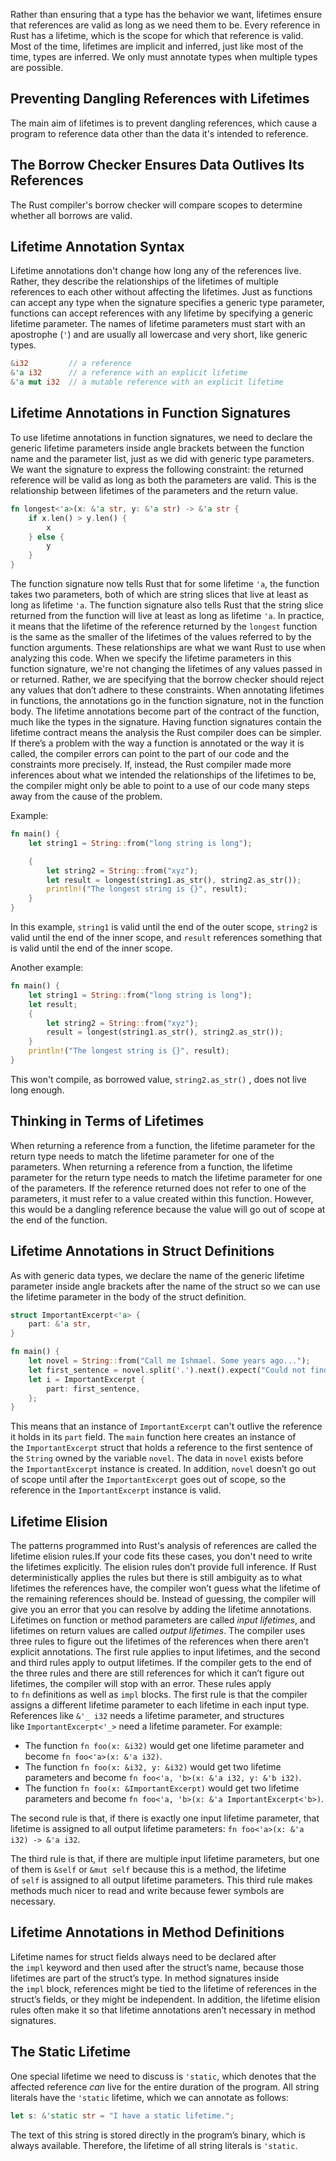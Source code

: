 Rather than ensuring that a type has the behavior we want, lifetimes ensure that references are valid as long as we need them to be.
Every reference in Rust has a lifetime, which is the scope for which that reference is valid.
Most of the time, lifetimes are implicit and inferred, just like most of the time, types are inferred. We only must annotate types when multiple types are possible.

## Preventing Dangling References with Lifetimes
The main aim of lifetimes is to prevent dangling references, which cause a program to reference data other than the data it's intended to reference.

## The Borrow Checker Ensures Data Outlives Its References
The Rust compiler's borrow checker will compare scopes to determine whether all borrows are valid.

## Lifetime Annotation Syntax
Lifetime annotations don't change how long any of the references live. Rather, they describe the relationships of the lifetimes of multiple references to each other without affecting the lifetimes.
Just as functions can accept any type when the signature specifies a generic type parameter, functions can accept references with any lifetime by specifying a generic lifetime parameter.
The names of lifetime parameters must start with an apostrophe (`'`) and are usually all lowercase and very short, like generic types.
```rust
&i32         // a reference
&'a i32      // a reference with an explicit lifetime
&'a mut i32  // a mutable reference with an explicit lifetime
```

## Lifetime Annotations in Function Signatures
To use lifetime annotations in function signatures, we need to declare the generic lifetime parameters inside angle brackets between the function name and the parameter list, just as we did with generic type parameters.
We want the signature to express the following constraint: the returned reference will be valid as long as both the parameters are valid. This is the relationship between lifetimes of the parameters and the return value.
```rust
fn longest<'a>(x: &'a str, y: &'a str) -> &'a str {
    if x.len() > y.len() {
        x
    } else {
        y
    }
}
```
The function signature now tells Rust that for some lifetime `'a`, the function takes two parameters, both of which are string slices that live at least as long as lifetime `'a`. The function signature also tells Rust that the string slice returned from the function will live at least as long as lifetime `'a`. In practice, it means that the lifetime of the reference returned by the `longest` function is the same as the smaller of the lifetimes of the values referred to by the function arguments. These relationships are what we want Rust to use when analyzing this code.
When we specify the lifetime parameters in this function signature, we're not changing the lifetimes of any values passed in or returned.
Rather, we are specifying that the borrow checker should reject any values that don’t adhere to these constraints.
When annotating lifetimes in functions, the annotations go in the function signature, not in the function body. The lifetime annotations become part of the contract of the function, much like the types in the signature.
Having function signatures contain the lifetime contract means the analysis the Rust compiler does can be simpler. If there’s a problem with the way a function is annotated or the way it is called, the compiler errors can point to the part of our code and the constraints more precisely.
If, instead, the Rust compiler made more inferences about what we intended the relationships of the lifetimes to be, the compiler might only be able to point to a use of our code many steps away from the cause of the problem.

Example:
```rust
fn main() {
    let string1 = String::from("long string is long");

    {
        let string2 = String::from("xyz");
        let result = longest(string1.as_str(), string2.as_str());
        println!("The longest string is {}", result);
    }
}
```
In this example, `string1` is valid until the end of the outer scope, `string2` is valid until the end of the inner scope, and `result` references something that is valid until the end of the inner scope.

Another example:
```rust
fn main() {
    let string1 = String::from("long string is long");
    let result;
    {
        let string2 = String::from("xyz");
        result = longest(string1.as_str(), string2.as_str());
    }
    println!("The longest string is {}", result);
}
```
This won't compile, as borrowed value, `string2.as_str()` , does not live long enough.

## Thinking in Terms of Lifetimes
When returning a reference from a function, the lifetime parameter for the return type needs to match the lifetime parameter for one of the parameters.
When returning a reference from a function, the lifetime parameter for the return type needs to match the lifetime parameter for one of the parameters. If the reference returned does not refer to one of the parameters, it must refer to a value created within this function.
However, this would be a dangling reference because the value will go out of scope at the end of the function.

## Lifetime Annotations in Struct Definitions
As with generic data types, we declare the name of the generic lifetime parameter inside angle brackets after the name of the struct so we can use the lifetime parameter in the body of the struct definition.
```rust
struct ImportantExcerpt<'a> {
    part: &'a str,
}

fn main() {
    let novel = String::from("Call me Ishmael. Some years ago...");
    let first_sentence = novel.split('.').next().expect("Could not find a '.'");
    let i = ImportantExcerpt {
        part: first_sentence,
    };
}
```
This means that an instance of `ImportantExcerpt` can't outlive the reference it holds in its `part` field.
The `main` function here creates an instance of the `ImportantExcerpt` struct that holds a reference to the first sentence of the `String` owned by the variable `novel`. The data in `novel` exists before the `ImportantExcerpt` instance is created. In addition, `novel` doesn’t go out of scope until after the `ImportantExcerpt` goes out of scope, so the reference in the `ImportantExcerpt` instance is valid.

## Lifetime Elision
The patterns programmed into Rust's analysis of references are called the lifetime elision rules.If your code fits these cases, you don't need to write the lifetimes explicitly.
The elision rules don’t provide full inference. If Rust deterministically applies the rules but there is still ambiguity as to what lifetimes the references have, the compiler won’t guess what the lifetime of the remaining references should be. Instead of guessing, the compiler will give you an error that you can resolve by adding the lifetime annotations.
Lifetimes on function or method parameters are called _input lifetimes_, and lifetimes on return values are called _output lifetimes_.
The compiler uses three rules to figure out the lifetimes of the references when there aren’t explicit annotations. The first rule applies to input lifetimes, and the second and third rules apply to output lifetimes. If the compiler gets to the end of the three rules and there are still references for which it can’t figure out lifetimes, the compiler will stop with an error. These rules apply to `fn` definitions as well as `impl` blocks.
The first rule is that the compiler assigns a different lifetime parameter to each lifetime in each input type. References like `&'_ i32` needs a lifetime parameter, and structures like `ImportantExcerpt<'_>` need a lifetime parameter. For example:

- The function `fn foo(x: &i32)` would get one lifetime parameter and become `fn foo<'a>(x: &'a i32)`.
- The function `fn foo(x: &i32, y: &i32)` would get two lifetime parameters and become `fn foo<'a, 'b>(x: &'a i32, y: &'b i32)`.
- The function `fn foo(x: &ImportantExcerpt)` would get two lifetime parameters and become `fn foo<'a, 'b>(x: &'a ImportantExcerpt<'b>)`.

The second rule is that, if there is exactly one input lifetime parameter, that lifetime is assigned to all output lifetime parameters: `fn foo<'a>(x: &'a i32) -> &'a i32`.

The third rule is that, if there are multiple input lifetime parameters, but one of them is `&self` or `&mut self` because this is a method, the lifetime of `self` is assigned to all output lifetime parameters. This third rule makes methods much nicer to read and write because fewer symbols are necessary.

## Lifetime Annotations in Method Definitions
Lifetime names for struct fields always need to be declared after the `impl` keyword and then used after the struct’s name, because those lifetimes are part of the struct’s type.
In method signatures inside the `impl` block, references might be tied to the lifetime of references in the struct’s fields, or they might be independent. In addition, the lifetime elision rules often make it so that lifetime annotations aren’t necessary in method signatures.

## The Static Lifetime
One special lifetime we need to discuss is `'static`, which denotes that the affected reference _can_ live for the entire duration of the program. All string literals have the `'static` lifetime, which we can annotate as follows:

```rust
let s: &'static str = "I have a static lifetime.";
```

The text of this string is stored directly in the program’s binary, which is always available. Therefore, the lifetime of all string literals is `'static`.